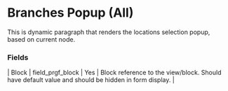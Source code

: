 # Branches Popup (All)

This is dynamic paragraph that renders the locations selection popup, based on current node.

### Fields
| Block | field\_prgf_block | Yes | Block reference to the view/block. Should have default value and should be hidden in form display. |
